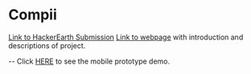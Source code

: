 # Compii

[Link to HackerEarth Submission](https://www.hackerearth.com/sprints/lumohacks-2018-canadas-ultimate-health-hackathon/dashboard/2d90a74/submission/)
[Link to webpage](http://dev.richmun.ca/compassionate-intelligence/) with introduction and descriptions of project.

-- Click [HERE](https://projects.invisionapp.com/prototype/Compii-cjm5an1f0001cua01yv50w7y1/play/d7b88e9d) to see the mobile prototype demo.